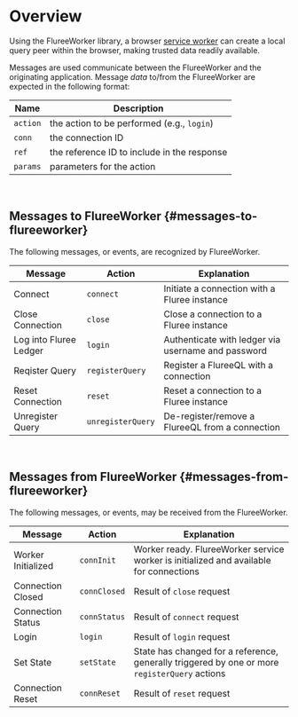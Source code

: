 # Overview

Using the FlureeWorker library, a browser [service worker](https://developers.google.com/web/fundamentals/primers/service-workers) can create a local query peer within the browser, making trusted data readily available.

Messages are used communicate between the FlureeWorker and the originating application. Message _data_ to/from the FlureeWorker are expected in the following format:

| Name     | Description                                 |
| -------- | ------------------------------------------- |
| `action` | the action to be performed (e.g., `login`)  |
| `conn`   | the connection ID                           |
| `ref`    | the reference ID to include in the response |
| `params` | parameters for the action                   |

&nbsp;

## Messages to FlureeWorker {#messages-to-flureeworker}

The following messages, or events, are recognized by FlureeWorker.

| Message                | Action            | Explanation                                        |
| ---------------------- | ----------------- | -------------------------------------------------- |
| Connect                | `connect`         | Initiate a connection with a Fluree instance       |
| Close Connection       | `close`           | Close a connection to a Fluree instance            |
| Log into Fluree Ledger | `login`           | Authenticate with ledger via username and password |
| Reqister Query         | `registerQuery`   | Register a FlureeQL with a connection              |
| Reset Connection       | `reset`           | Reset a connection to a Fluree instance            |
| Unregister Query       | `unregisterQuery` | De-register/remove a FlureeQL from a connection    |

&nbsp;

## Messages from FlureeWorker {#messages-from-flureeworker}

The following messages, or events, may be received from the FlureeWorker.

| Message            | Action       | Explanation                                                                                   |
| ------------------ | ------------ | --------------------------------------------------------------------------------------------- |
| Worker Initialized | `connInit`   | Worker ready. FlureeWorker service worker is initialized and available for connections        |
| Connection Closed  | `connClosed` | Result of `close` request                                                                     |
| Connection Status  | `connStatus` | Result of `connect` request                                                                   |
| Login              | `login`      | Result of `login` request                                                                     |
| Set State          | `setState`   | State has changed for a reference, generally triggered by one or more `registerQuery` actions |
| Connection Reset   | `connReset`  | Result of `reset` request                                                                     |
